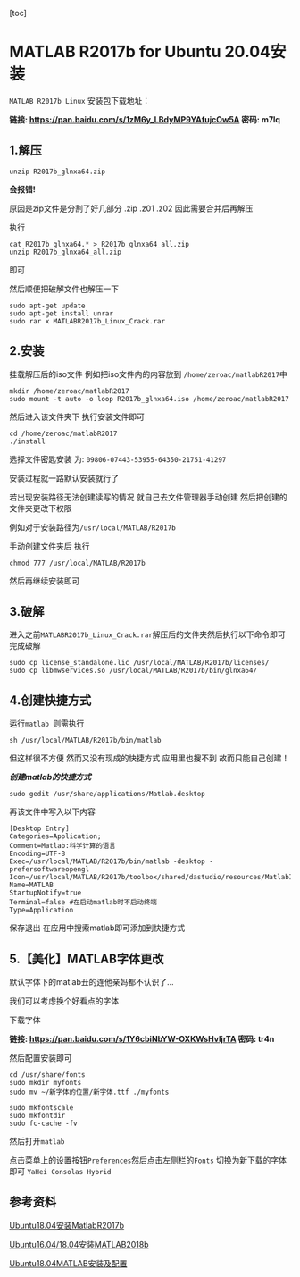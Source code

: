 [toc]

# MATLAB R2017b for Ubuntu 20.04安装

`MATLAB R2017b Linux` 安装包下载地址：

**链接: https://pan.baidu.com/s/1zM6y_LBdyMP9YAfujcOw5A  密码: m7lq**

## 1.解压

```shell
unzip R2017b_glnxa64.zip
```

**会报错!**

原因是zip文件是分割了好几部分 .zip .z01 .z02 因此需要合并后再解压

执行

```shell
cat R2017b_glnxa64.* > R2017b_glnxa64_all.zip 
unzip R2017b_glnxa64_all.zip  
```

即可

然后顺便把破解文件也解压一下

```shell
sudo apt-get update
sudo apt-get install unrar
sudo rar x MATLABR2017b_Linux_Crack.rar
```

## 2.安装

挂载解压后的iso文件 例如把iso文件内的内容放到 `/home/zeroac/matlabR2017`中

```shell
mkdir /home/zeroac/matlabR2017
sudo mount -t auto -o loop R2017b_glnxa64.iso /home/zeroac/matlabR2017
```

然后进入该文件夹下 执行安装文件即可

```shell
cd /home/zeroac/matlabR2017
./install
```

选择文件密匙安装    为:  `09806-07443-53955-64350-21751-41297`

安装过程就一路默认安装就行了

若出现安装路径无法创建读写的情况 就自己去文件管理器手动创建 然后把创建的文件夹更改下权限

例如对于安装路径为`/usr/local/MATLAB/R2017b`

手动创建文件夹后 执行

```shell
chmod 777 /usr/local/MATLAB/R2017b
```

然后再继续安装即可

## 3.破解

进入之前`MATLABR2017b_Linux_Crack.rar`解压后的文件夹然后执行以下命令即可完成破解
```shell
sudo cp license_standalone.lic /usr/local/MATLAB/R2017b/licenses/ 
sudo cp libmwservices.so /usr/local/MATLAB/R2017b/bin/glnxa64/
```

## 4.创建快捷方式

运行`matlab `则需执行

```shell
sh /usr/local/MATLAB/R2017b/bin/matlab
```

但这样很不方便 然而又没有现成的快捷方式 应用里也搜不到 故而只能自己创建！

***创建matlab的快捷方式***

```shell
sudo gedit /usr/share/applications/Matlab.desktop
```

再该文件中写入以下内容

```shell
[Desktop Entry]
Categories=Application;
Comment=Matlab:科学计算的语言
Encoding=UTF-8
Exec=/usr/local/MATLAB/R2017b/bin/matlab -desktop -prefersoftwareopengl
Icon=/usr/local/MATLAB/R2017b/toolbox/shared/dastudio/resources/MatlabIcon.png
Name=MATLAB
StartupNotify=true
Terminal=false #在启动matlab时不启动终端
Type=Application
```

保存退出 在应用中搜索matlab即可添加到快捷方式

## 5.【美化】MATLAB字体更改

默认字体下的matlab丑的连他亲妈都不认识了...

我们可以考虑换个好看点的字体

下载字体

**链接: https://pan.baidu.com/s/1Y6cbiNbYW-OXKWsHvIjrTA  密码: tr4n**

然后配置安装即可

```shell
cd /usr/share/fonts
sudo mkdir myfonts
sudo mv ~/新字体的位置/新字体.ttf ./myfonts

sudo mkfontscale
sudo mkfontdir
sudo fc-cache -fv  
```

然后打开`matlab`

点击菜单上的设置按钮`Preferences`然后点击左侧栏的`Fonts` 切换为新下载的字体即可 `YaHei Consolas Hybrid`

## 参考资料

[Ubuntu18.04安装MatlabR2017b](https://blog.csdn.net/beizhengren/article/details/100514590?utm_medium=distribute.pc_relevant.none-task-blog-title-3&spm=1001.2101.3001.4242#commentBox)

[Ubuntu16.04/18.04安装MATLAB2018b](https://blog.csdn.net/m0_38087936/article/details/103342731)

[Ubuntu18.04MATLAB安装及配置](https://www.cnblogs.com/MingruiYu/p/12367846.html)













